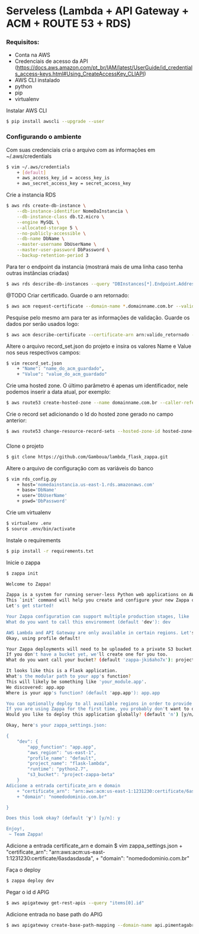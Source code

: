 # Serveless (Lambda + API Gateway + ACM + ROUTE 53 + RDS)

### Requisitos:
* Conta na AWS
* Credenciais de acesso da API (https://docs.aws.amazon.com/pt_br/IAM/latest/UserGuide/id_credentials_access-keys.html#Using_CreateAccessKey_CLIAPI)
* AWS CLI instalado
* python
* pip
* virtualenv

Instalar AWS CLI
```bash
$ pip install awscli --upgrade --user
```

### Configurando o ambiente
Com suas credenciais cria o arquivo com as informações em ~/.aws/credentials
```bash
$ vim ~/.aws/credentials
    + [default]
    + aws_access_key_id = access_key_is
    + aws_secret_access_key = secret_access_key
```

Crie a instancia RDS
```bash
$ aws rds create-db-instance \
    --db-instance-identifier NomeDaInstancia \
    --db-instance-class db.t2.micro \
    --engine MySQL \
    --allocated-storage 5 \
    --no-publicly-accessible \
    --db-name DbName \
    --master-username DbUserName \
    --master-user-password DbPassword \
    --backup-retention-period 3
```

Para ter o endpoint da instancia (mostrará mais de uma linha caso tenha outras instâncias criadas)
```bash
$ aws rds describe-db-instances --query "DBInstances[*].Endpoint.Address"
```

@TODO
Criar certificado. Guarde o arn retornado:
```bash
$ aws acm request-certificate --domain-name *.domainname.com.br --validation-method DNS --idempotency-token 3dfd7bd5 --subject-alternative-names domainname.com.br
```

 Pesquise pelo mesmo arn para ter as informações de validação. Guarde os dados por serão usados logo:
```bash
$ aws acm describe-certificate --certificate-arn arn:valido_retornado --query "Certificate.DomainValidationOptions[0].ResourceRecord"
```

Altere o arquivo record_set.json do projeto e insira os valores Name e Value nos seus respectivos campos:
```bash
$ vim record_set.json
    + "Name": "name_do_acm_guardado",
    + "Value": "value_do_acm_guardado"
```

Crie uma hosted zone. O último parâmetro é apenas um identificador, nele podemos inserir a data atual, por exemplo:
```bash
$ aws route53 create-hosted-zone --name domainname.com.br --caller-reference 2018-03-012-10:47
```

Crie o record set adicionando o Id do hosted zone gerado no campo anterior:
```bash
$ aws route53 change-resource-record-sets --hosted-zone-id hosted-zone-id --change-batch file://record_set.json
```

### 
Clone o projeto
```bash
$ git clone https://github.com/Gamboua/lambda_flask_zappa.git
```

Altere o arquivo de configuração com as variáveis do banco
```bash
$ vim rds_config.py
    + host='nomedainstancia.us-east-1.rds.amazonaws.com'
    + base='DbName'
    + user='DbUserName'
    + pswd='DbPassword'
```

Crie um virtualenv
```bash
$ virtualenv .env
$ source .env/bin/activate
```

Instale o requirements
```bash
$ pip install -r requirements.txt
```

Inicie o zappa
```bash
$ zappa init

Welcome to Zappa!

Zappa is a system for running server-less Python web applications on AWS Lambda and AWS API Gateway.
This `init` command will help you create and configure your new Zappa deployment.
Let's get started!

Your Zappa configuration can support multiple production stages, like 'dev', 'staging', and 'production'.
What do you want to call this environment (default 'dev'): dev

AWS Lambda and API Gateway are only available in certain regions. Let's check to make sure you have a profile set up in one that will work.
Okay, using profile default!

Your Zappa deployments will need to be uploaded to a private S3 bucket.
If you don't have a bucket yet, we'll create one for you too.
What do you want call your bucket? (default 'zappa-jki6aho7x'): project-zappa-beta

It looks like this is a Flask application.
What's the modular path to your app's function?
This will likely be something like 'your_module.app'.
We discovered: app.app
Where is your app's function? (default 'app.app'): app.app

You can optionally deploy to all available regions in order to provide fast global service.
If you are using Zappa for the first time, you probably don't want to do this!
Would you like to deploy this application globally? (default 'n') [y/n/(p)rimary]: n

Okay, here's your zappa_settings.json:

{
    "dev": {
        "app_function": "app.app", 
        "aws_region": "us-east-1", 
        "profile_name": "default", 
        "project_name": "flask-lambda", 
        "runtime": "python2.7", 
        "s3_bucket": "project-zappa-beta"
    }
Adicione a entrada certificate_arn e domain
    + "certificate_arn": "arn:aws:acm:us-east-1:1231230:certificate/6asdasdasda",
    + "domain": "nomedodominio.com.br"

}

Does this look okay? (default 'y') [y/n]: y

Enjoy!,
 ~ Team Zappa!
```

Adicione a entrada certificate_arn e domain
$ vim zappa_settings.json
    + "certificate_arn": "arn:aws:acm:us-east-1:1231230:certificate/6asdasdasda",
    + "domain": "nomedodominio.com.br"

Faça o deploy
```bash
$ zappa deploy dev
```

Pegar o id d APIG
```bash
$ aws apigateway get-rest-apis --query "items[0].id"
```

Adicione entrada no base path do APIG
```bash
$ aws apigateway create-base-path-mapping --domain-name api.pimentagabriel.com.br --rest-api-id ApiId --stage dev
```
